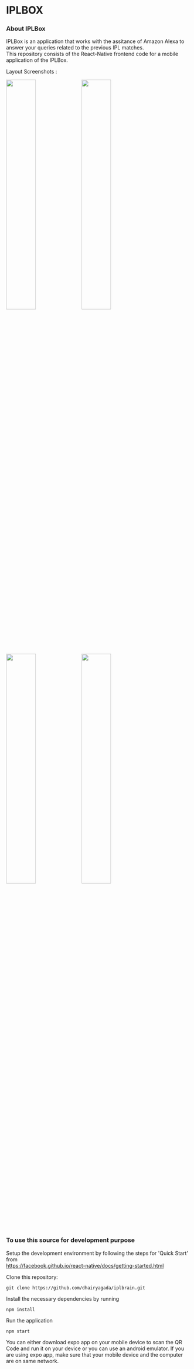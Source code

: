 # IPLBOX

### About IPLBox
IPLBox is an application that works with the assitance of Amazon Alexa to answer your queries related 
to the previous IPL matches.
<br>
This repository consists of the React-Native frontend code for a mobile application of the IPLBox. 

Layout Screenshots :

<img src="https://github.com/dhairyagada/iplbrain/blob/master/screenshots/1.png" width=40%>   
<img src="https://github.com/dhairyagada/iplbrain/blob/master/screenshots/2.png" width=40%> 
<img src="https://github.com/dhairyagada/iplbrain/blob/master/screenshots/3.png" width=40%> 
<img src="https://github.com/dhairyagada/iplbrain/blob/master/screenshots/4.png" width=40%>

### To use this source for development purpose

Setup the development environment by following the steps for 'Quick Start' from <br>
https://facebook.github.io/react-native/docs/getting-started.html

Clone this repository:
```
git clone https://github.com/dhairyagada/iplbrain.git
```
Install the necessary dependencies by running
```
npm install
```
Run the application 
```
npm start
```
You can either download expo app on your mobile device to scan the QR Code and run it on your device or you can use an android emulator.
If you are using expo app, make sure that your mobile device and the computer are on same network.